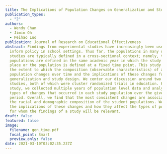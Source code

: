 ```yaml
---
title: The Implications of Population Changes on Generalization and Study Design
publication_types:
  - "2"
authors:
  - Wendy Chan
  - Jimin Oh
  - Peihao Luo
publication: Journal of Research on Educational Effectiveness
abstract: Findings from experimental studies have increasingly been used to
  inform policy in school settings. Thus far, the populations in many of these
  studies are typically defined in a cross-sectional context; namely, the
  populations are defined in the same academic year in which the study took
  place or the population is defined at a fixed time point. This study assesses
  the extent to which the composition (observable characteristics) of a
  population changes over time and the implications of these changes for
  generalization and study design. We center our discussion around two case
  studies, both of which were cluster randomized trials in education. For each
  study, we collected multiple years of population level data and analyzed the
  types of changes that occurred in each study population over the given time
  period. Overall, we find that the most consistent changes are associated with
  the racial and demographic composition of the student populations. We discuss
  the implications of these changes and how they affect the types of populations
  for whom the findings of a study will be relevant.
draft: false
featured: false
image:
  filename: gen_time.pdf
  focal_point: Smart
  preview_only: false
date: 2021-03-10T03:02:35.237Z
---
```

